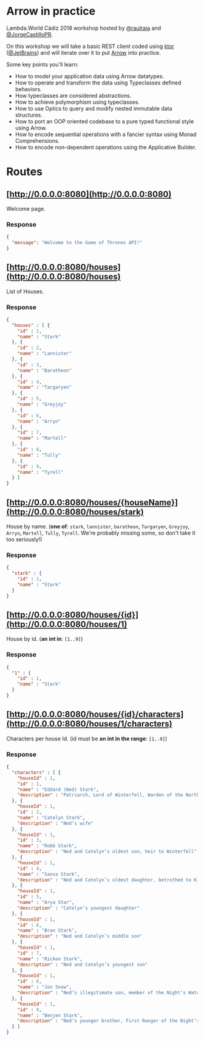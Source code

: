 # Arrow in practice

Lambda.World Cádiz 2018 workshop hosted by [@raulraja](https://twitter.com/raulraja) and [@JorgeCastilloPR](https://twitter.com/JorgeCastilloPR).

On this workshop we will take a basic REST client coded using [ktor](https://ktor.io/) ([@JetBrains](https://www.jetbrains.com/)) and will iterate over it to put [Arrow](https://arrow-kt.io/) into practice.

Some key points you'll learn:
* How to model your application data using Arrow datatypes.
* How to operate and transform the data using Typeclasses defined behaviors.
* How typeclasses are considered abstractions.
* How to achieve polymorphism using typeclasses.
* How to use Optics to query and modify nested immutable data structures.
* How to port an OOP oriented codebase to a pure typed functional style using Arrow.
* How to encode sequential operations with a fancier syntax using Monad Comprehensions.
* How to encode non-dependent operations using the Applicative Builder.

# Routes

## [http://0.0.0.0:8080](http://0.0.0.0:8080)
Welcome page.

### Response
```json
{
  "message": "Welcome to the Game of Thrones API!"
}
```

## [http://0.0.0.0:8080/houses](http://0.0.0.0:8080/houses)
List of Houses.

### Response
```json
{
  "houses" : [ {
    "id" : 1,
    "name" : "Stark"
  }, {
    "id" : 2,
    "name" : "Lannister"
  }, {
    "id" : 3,
    "name" : "Baratheon"
  }, {
    "id" : 4,
    "name" : "Targaryen"
  }, {
    "id" : 5,
    "name" : "Greyjoy"
  }, {
    "id" : 6,
    "name" : "Arryn"
  }, {
    "id" : 7,
    "name" : "Martell"
  }, {
    "id" : 8,
    "name" : "Tully"
  }, {
    "id" : 9,
    "name" : "Tyrell"
  } ]
}
```

## [http://0.0.0.0:8080/houses/{houseName}](http://0.0.0.0:8080/houses/stark)
House by name. (**one of**: `stark`, `lannister`, `baratheon`, `Targaryen`, `Greyjoy`, `Arryn`, `Martell`, `Tully`, `Tyrell`. We're probably missing some, so don't take it too seriously!)

### Response

```json
{
  "stark" : {
    "id" : 1,
    "name" : "Stark"
  }
}
```

## [http://0.0.0.0:8080/houses/{id}](http://0.0.0.0:8080/houses/1)
House by id. (**an int in**: `[1..9]`)

### Response
```json
{
  "1" : {
    "id" : 1,
    "name" : "Stark"
  }
}
```

## [http://0.0.0.0:8080/houses/{id}/characters](http://0.0.0.0:8080/houses/1/characters)
Characters per house Id. (id must be **an int in the range**: `[1..9]`)

### Response

```json
{
  "characters" : [ {
    "houseId" : 1,
    "id" : 1,
    "name" : "Eddard (Ned) Stark",
    "description" : "Patriarch, Lord of Winterfell, Warden of the North"
  }, {
    "houseId" : 1,
    "id" : 2,
    "name" : "Catelyn Stark",
    "description" : "Ned’s wife"
  }, {
    "houseId" : 1,
    "id" : 3,
    "name" : "Robb Stark",
    "description" : "Ned and Catelyn’s oldest son, heir to Winterfell"
  }, {
    "houseId" : 1,
    "id" : 4,
    "name" : "Sansa Stark",
    "description" : "Ned and Catelyn’s oldest daughter, betrothed to King Joffrey Baratheon"
  }, {
    "houseId" : 1,
    "id" : 5,
    "name" : "Arya Star",
    "description" : "Catelyn’s youngest daughter"
  }, {
    "houseId" : 1,
    "id" : 6,
    "name" : "Bran Stark",
    "description" : "Ned and Catelyn’s middle son"
  }, {
    "houseId" : 1,
    "id" : 7,
    "name" : "Rickon Stark",
    "description" : "Ned and Catelyn’s youngest son"
  }, {
    "houseId" : 1,
    "id" : 8,
    "name" : "Jon Snow",
    "description" : "Ned’s illegitimate son, member of the Night’s Watch"
  }, {
    "houseId" : 1,
    "id" : 9,
    "name" : "Benjen Stark",
    "description" : "Ned’s younger brother, First Ranger of the Night’s Watch"
  } ]
}
```